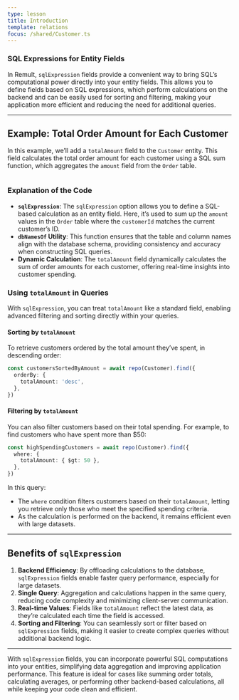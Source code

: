 ```yaml
---
type: lesson
title: Introduction
template: relations
focus: /shared/Customer.ts
---
```


### SQL Expressions for Entity Fields

In Remult, `sqlExpression` fields provide a convenient way to bring SQL’s computational power directly into your entity fields. This allows you to define fields based on SQL expressions, which perform calculations on the backend and can be easily used for sorting and filtering, making your application more efficient and reducing the need for additional queries.

---

## Example: Total Order Amount for Each Customer

In this example, we’ll add a `totalAmount` field to the `Customer` entity. This field calculates the total order amount for each customer using a SQL sum function, which aggregates the `amount` field from the `Order` table.

```file:/shared/Customer.ts title="shared/Customer.ts" collapse={1-4,6-13} add={15-26}

```

### Explanation of the Code

- **`sqlExpression`**: The `sqlExpression` option allows you to define a SQL-based calculation as an entity field. Here, it’s used to sum up the `amount` values in the `Order` table where the `customerId` matches the current customer’s ID.
- **`dbNamesOf` Utility**: This function ensures that the table and column names align with the database schema, providing consistency and accuracy when constructing SQL queries.
- **Dynamic Calculation**: The `totalAmount` field dynamically calculates the sum of order amounts for each customer, offering real-time insights into customer spending.

### Using `totalAmount` in Queries

With `sqlExpression`, you can treat `totalAmount` like a standard field, enabling advanced filtering and sorting directly within your queries.

#### Sorting by `totalAmount`

To retrieve customers ordered by the total amount they’ve spent, in descending order:

```ts
const customersSortedByAmount = await repo(Customer).find({
  orderBy: {
    totalAmount: 'desc',
  },
})
```

#### Filtering by `totalAmount`

You can also filter customers based on their total spending. For example, to find customers who have spent more than $50:

```ts
const highSpendingCustomers = await repo(Customer).find({
  where: {
    totalAmount: { $gt: 50 },
  },
})
```

In this query:

- The `where` condition filters customers based on their `totalAmount`, letting you retrieve only those who meet the specified spending criteria.
- As the calculation is performed on the backend, it remains efficient even with large datasets.

---

## Benefits of `sqlExpression`

1. **Backend Efficiency**: By offloading calculations to the database, `sqlExpression` fields enable faster query performance, especially for large datasets.
2. **Single Query**: Aggregation and calculations happen in the same query, reducing code complexity and minimizing client-server communication.
3. **Real-time Values**: Fields like `totalAmount` reflect the latest data, as they’re calculated each time the field is accessed.
4. **Sorting and Filtering**: You can seamlessly sort or filter based on `sqlExpression` fields, making it easier to create complex queries without additional backend logic.

---

With `sqlExpression` fields, you can incorporate powerful SQL computations into your entities, simplifying data aggregation and improving application performance. This feature is ideal for cases like summing order totals, calculating averages, or performing other backend-based calculations, all while keeping your code clean and efficient.
